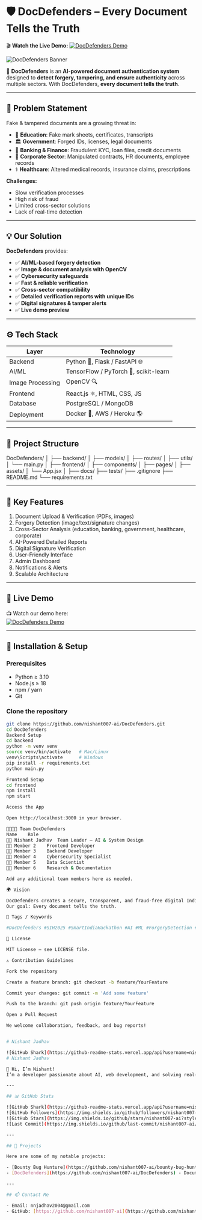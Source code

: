 # 🛡️ DocDefenders – Every Document Tells the Truth

🎬 **Watch the Live Demo:** [![DocDefenders Demo](https://img.youtube.com/vi/A5fZphfZ4cE/0.jpg)](https://youtu.be/A5fZphfZ4cE)

![DocDefenders Banner](https://imgur.com/your-image.png)  

🚀 **DocDefenders** is an **AI-powered document authentication system** designed to **detect forgery, tampering, and ensure authenticity** across multiple sectors. With DocDefenders, **every document tells the truth**.

---

## 📌 Problem Statement
Fake & tampered documents are a growing threat in:  

- 🏫 **Education**: Fake mark sheets, certificates, transcripts  
- 🏛️ **Government**: Forged IDs, licenses, legal documents  
- 🏦 **Banking & Finance**: Fraudulent KYC, loan files, credit documents  
- 🏢 **Corporate Sector**: Manipulated contracts, HR documents, employee records  
- ⚕️ **Healthcare**: Altered medical records, insurance claims, prescriptions  

**Challenges:**  
- Slow verification processes  
- High risk of fraud  
- Limited cross-sector solutions  
- Lack of real-time detection

---

## 💡 Our Solution
**DocDefenders** provides:  

- ✅ **AI/ML-based forgery detection**  
- ✅ **Image & document analysis with OpenCV**  
- ✅ **Cybersecurity safeguards**  
- ✅ **Fast & reliable verification**  
- ✅ **Cross-sector compatibility**  
- ✅ **Detailed verification reports with unique IDs**  
- ✅ **Digital signatures & tamper alerts**  
- ✅ **Live demo preview**  

---

## ⚙️ Tech Stack
| Layer | Technology |
|-------|------------|
| Backend | Python 🐍, Flask / FastAPI 🌐 |
| AI/ML | TensorFlow / PyTorch 🤖, scikit-learn |
| Image Processing | OpenCV 🔍 |
| Frontend | React.js ⚛️, HTML, CSS, JS |
| Database | PostgreSQL / MongoDB |
| Deployment | Docker 🐳, AWS / Heroku 🌎 |

---

## 📂 Project Structure
DocDefenders/
│
├── backend/
│ ├── models/
│ ├── routes/
│ ├── utils/
│ └── main.py
│
├── frontend/
│ ├── components/
│ ├── pages/
│ ├── assets/
│ └── App.jsx
│
├── docs/
├── tests/
├── .gitignore
├── README.md
└── requirements.txt

---

## 🧩 Key Features
1. Document Upload & Verification (PDFs, images)  
2. Forgery Detection (image/text/signature changes)  
3. Cross-Sector Analysis (education, banking, government, healthcare, corporate)  
4. AI-Powered Detailed Reports  
5. Digital Signature Verification  
6. User-Friendly Interface  
7. Admin Dashboard  
8. Notifications & Alerts  
9. Scalable Architecture  

---

## 🎥 Live Demo
📺 Watch our demo here:  
[![DocDefenders Demo](https://img.youtube.com/vi/YOUR_VIDEO_ID/0.jpg)](https://youtube.com/yourvideo)  

---

## 🚀 Installation & Setup

### Prerequisites
- Python ≥ 3.10  
- Node.js ≥ 18  
- npm / yarn  
- Git  

### Clone the repository
```bash
git clone https://github.com/nishant007-ai/DocDefenders.git
cd DocDefenders
Backend Setup
cd backend
python -m venv venv
source venv/bin/activate   # Mac/Linux
venv\Scripts\activate      # Windows
pip install -r requirements.txt
python main.py

Frontend Setup
cd frontend
npm install
npm start

Access the App

Open http://localhost:3000 in your browser.

👨‍👩‍👧‍👦 Team DocDefenders
Name	Role
👨‍💻 Nishant Jadhav	Team Leader – AI & System Design
👩‍💻 Member 2	Frontend Developer
👨‍💻 Member 3	Backend Developer
👩‍💻 Member 4	Cybersecurity Specialist
👨‍💻 Member 5	Data Scientist
👨‍💻 Member 6	Research & Documentation

Add any additional team members here as needed.

🌍 Vision

DocDefenders creates a secure, transparent, and fraud-free digital India.
Our goal: Every document tells the truth.

📌 Tags / Keywords

#DocDefenders #SIH2025 #SmartIndiaHackathon #AI #ML #ForgeryDetection #CyberSecurity #DigitalIndia #Education #Banking #Government #Healthcare #Corporate #Innovation #FutureReady

📄 License

MIT License – see LICENSE file.

⚠️ Contribution Guidelines

Fork the repository

Create a feature branch: git checkout -b feature/YourFeature

Commit your changes: git commit -m 'Add some feature'

Push to the branch: git push origin feature/YourFeature

Open a Pull Request

We welcome collaboration, feedback, and bug reports!


# Nishant Jadhav

![GitHub Shark](https://github-readme-stats.vercel.app/api?username=nishant007-ai&show_icons=true&theme=radical&count_private=true)
# Nishant Jadhav

👋 Hi, I’m Nishant!  
I’m a developer passionate about AI, web development, and solving real-world problems.  

---

## 📊 GitHub Stats

![GitHub Shark](https://github-readme-stats.vercel.app/api?username=nishant007-ai&show_icons=true&theme=radical&count_private=true)
![GitHub Followers](https://img.shields.io/github/followers/nishant007-ai?style=social)
![GitHub Stars](https://img.shields.io/github/stars/nishant007-ai?style=social)
![Last Commit](https://img.shields.io/github/last-commit/nishant007-ai/bounty-bug-hunture)

---

## 🚀 Projects

Here are some of my notable projects:

- [Bounty Bug Hunture](https://github.com/nishant007-ai/bounty-bug-hunture) - Streamlit Bug Bounty Assistant  
- [DocDefenders](https://github.com/nishant007-ai/DocDefenders) - Document Security and Tracking  

---

## 📫 Contact Me

- Email: nnjadhav2004@gmail.com  
- GitHub: [https://github.com/nishant007-ai](https://github.com/nishant007-ai)  

